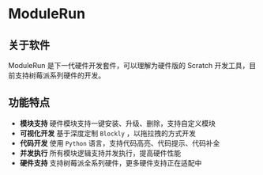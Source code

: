# ModuleRun

## 关于软件

ModuleRun 是下一代硬件开发套件，可以理解为硬件版的 Scratch 开发工具，目前支持树莓派系列硬件的开发。

## 功能特点

- **模块支持** 硬件模块支持一键安装、升级、删除，支持自定义模块
- **可视化开发** 基于深度定制 `Blockly` ，以拖拉拽的方式开发
- **代码开发** 使用 `Python` 语言，支持代码高亮、代码提示、代码补全
- **并发执行** 所有模块逻辑支持并发执行，提高硬件性能
- **硬件支持** 支持树莓派全系列硬件，更多硬件支持正在适配中


